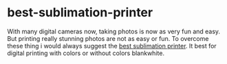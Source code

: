 # best-sublimation-printer
With many digital cameras now, taking photos is now as very fun and easy. But printing really stunning photos are not as easy or fun. To overcome these thing i would always suggest the <a href="https://bestsublimationprinters.net/">best sublimation printer</a>. It best for digital printing with colors or without colors blankwhite.
